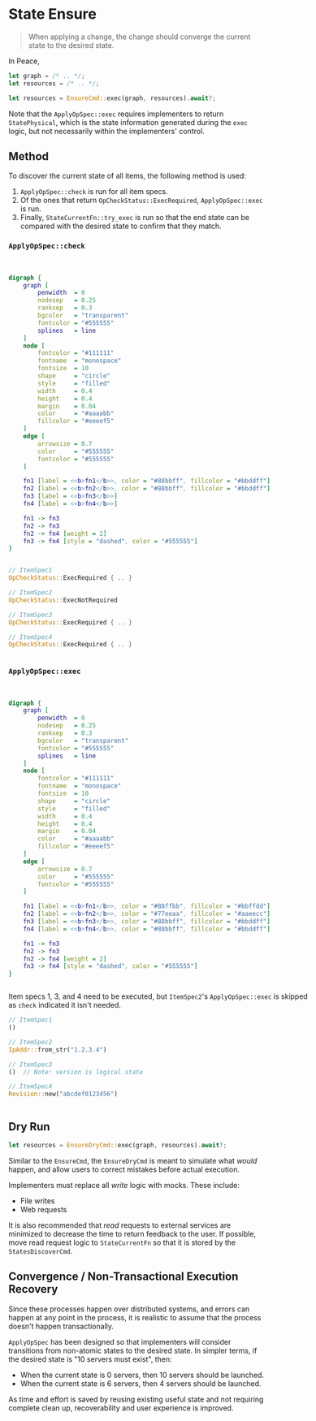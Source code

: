 # State Ensure

> When applying a change, the change should converge the current state to the desired state.

In Peace, 

```rust ,ignore
let graph = /* .. */;
let resources = /* .. */;

let resources = EnsureCmd::exec(graph, resources).await?;
```

Note that the `ApplyOpSpec::exec` requires implementers to return `StatePhysical`, which is the state information generated during the `exec` logic, but not necessarily within the implementers' control.


## Method

To discover the current state of all items, the following method is used:

1. `ApplyOpSpec::check` is run for all item specs.
2. Of the ones that return `OpCheckStatus::ExecRequired`, `ApplyOpSpec::exec` is run.
3. Finally, `StateCurrentFn::try_exec` is run so that the end state can be compared with the desired state to confirm that they match.

### `ApplyOpSpec::check`

<div style="display: inline-block; padding: 0px 20px 0px 0px;">
<br />

```dot process
digraph {
    graph [
        penwidth  = 0
        nodesep   = 0.25
        ranksep   = 0.3
        bgcolor   = "transparent"
        fontcolor = "#555555"
        splines   = line
    ]
    node [
        fontcolor = "#111111"
        fontname  = "monospace"
        fontsize  = 10
        shape     = "circle"
        style     = "filled"
        width     = 0.4
        height    = 0.4
        margin    = 0.04
        color     = "#aaaabb"
        fillcolor = "#eeeef5"
    ]
    edge [
        arrowsize = 0.7
        color     = "#555555"
        fontcolor = "#555555"
    ]

    fn1 [label = <<b>fn1</b>>, color = "#88bbff", fillcolor = "#bbddff"]
    fn2 [label = <<b>fn2</b>>, color = "#88bbff", fillcolor = "#bbddff"]
    fn3 [label = <<b>fn3</b>>]
    fn4 [label = <<b>fn4</b>>]

    fn1 -> fn3
    fn2 -> fn3
    fn2 -> fn4 [weight = 2]
    fn3 -> fn4 [style = "dashed", color = "#555555"]
}
```

</div>
<div style="display: inline-block; vertical-align: top;">

```rust ,ignore
// ItemSpec1
OpCheckStatus::ExecRequired { .. }

// ItemSpec2
OpCheckStatus::ExecNotRequired

// ItemSpec3
OpCheckStatus::ExecRequired { .. }

// ItemSpec4
OpCheckStatus::ExecRequired { .. }
```

</div>


### `ApplyOpSpec::exec`

<div style="display: inline-block; padding: 0px 20px 0px 0px;">
<br />

```dot process
digraph {
    graph [
        penwidth  = 0
        nodesep   = 0.25
        ranksep   = 0.3
        bgcolor   = "transparent"
        fontcolor = "#555555"
        splines   = line
    ]
    node [
        fontcolor = "#111111"
        fontname  = "monospace"
        fontsize  = 10
        shape     = "circle"
        style     = "filled"
        width     = 0.4
        height    = 0.4
        margin    = 0.04
        color     = "#aaaabb"
        fillcolor = "#eeeef5"
    ]
    edge [
        arrowsize = 0.7
        color     = "#555555"
        fontcolor = "#555555"
    ]

    fn1 [label = <<b>fn1</b>>, color = "#88ffbb", fillcolor = "#bbffdd"]
    fn2 [label = <<b>fn2</b>>, color = "#77eeaa", fillcolor = "#aaeecc"]
    fn3 [label = <<b>fn3</b>>, color = "#88bbff", fillcolor = "#bbddff"]
    fn4 [label = <<b>fn4</b>>, color = "#88bbff", fillcolor = "#bbddff"]

    fn1 -> fn3
    fn2 -> fn3
    fn2 -> fn4 [weight = 2]
    fn3 -> fn4 [style = "dashed", color = "#555555"]
}
```

</div>
<div style="display: inline-block; width: 600px; vertical-align: top;">

Item specs 1, 3, and 4 need to be executed, but `ItemSpec2`'s `ApplyOpSpec::exec` is skipped as `check` indicated it isn't needed.

```rust ,ignore
// ItemSpec1
()

// ItemSpec2
IpAddr::from_str("1.2.3.4")

// ItemSpec3
()  // Note: version is logical state

// ItemSpec4
Revision::new("abcdef0123456")
```

</div>


## Dry Run

```rust ,ignore
let resources = EnsureDryCmd::exec(graph, resources).await?;
```

Similar to the `EnsureCmd`, the `EnsureDryCmd` is meant to simulate what *would* happen, and allow users to correct mistakes before actual execution.

Implementers must replace all *write* logic with mocks. These include:

* File writes
* Web requests

It is also recommended that *read* requests to external services are minimized to decrease the time to return feedback to the user. If possible, move read request logic to `StateCurrentFn` so that it is stored by the `StatesDiscoverCmd`.


## Convergence / Non-Transactional Execution Recovery

Since these processes happen over distributed systems, and errors can happen at any point in the process, it is realistic to assume that the process doesn't happen transactionally.

`ApplyOpSpec` has been designed so that implementers will consider transitions from non-atomic states to the desired state. In simpler terms, if the desired state is "10 servers must exist", then:

* When the current state is 0 servers, then 10 servers should be launched.
* When the current state is 6 servers, then 4 servers should be launched.

As time and effort is saved by reusing existing useful state and not requiring complete clean up, recoverability and user experience is improved.

<!-- Executing a subset of the graph. Cleaning a subset, and re-ensuring from that point. -->

